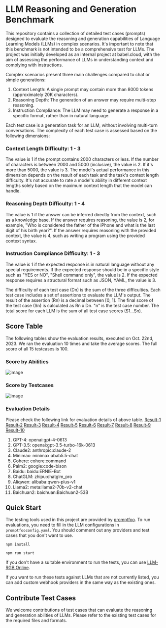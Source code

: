 # LLM Reasoning and Generation Benchmark

This repository contains a collection of detailed test cases (prompts) designed to evaluate the reasoning and generation capabilities of Language Learning Models (LLMs) in complex scenarios. It's important to note that this benchmark is not intended to be a comprehensive test for LLMs. The project was initially developed as an internal project at babel.cloud, with the aim of assessing the performance of LLMs in understanding context and complying with instructions.

Complex scenarios present three main challenges compared to chat or simple generations:
1. Context Length: A single prompt may contain more than 8000 tokens (approximately 20K characters).
2. Reasoning Depth: The generation of an answer may require multi-step reasoning.
3. Instruction Compliance: The LLM may need to generate a response in a specific format, rather than in natural language.

Each test case is a generation task for an LLM, without involving multi-turn conversations. The complexity of each test case is assessed based on the following dimensions:

### Context Length Difficulty: 1 - 3
The value is 1 if the prompt contains 2000 characters or less. If the number of characters is between 2000 and 5000 (inclusive), the value is 2. If it's more than 5000, the value is 3. The model's actual performance in this dimension depends on the result of each task and the task's context length difficulty. It's not accurate to rate a model's ability in different context lengths solely based on the maximum context length that the model can handle.

### Reasoning Depth Difficulty: 1 - 4
The value is 1 if the answer can be inferred directly from the context, such as a knowledge base. If the answer requires reasoning, the value is 2, for example, "Who is considered the father of the iPhone and what is the last digit of his birth year?". If the answer requires reasoning with the provided context, the value is 4, such as writing a program using the provided context syntax.

### Instruction Compliance Difficulty: 1 - 3
The value is 1 if the expected response is in natural language without any special requirements. If the expected response should be in a specific style such as "YES or NO", "Shell command only", the value is 2. If the expected response requires a structural format such as JSON, YAML, the value is 3.

The difficulty of each test case (Dn) is the sum of the three difficulties. Each test case includes a set of assertions to evaluate the LLM's output. The result of the assertion (Rn) is a decimal between [0, 1]. The final score of the test case (Sn) is calculated as Rn x Dn. "n" is the test case number. The total score for each LLM is the sum of all test case scores (S1...Sn).

## Score Table
The following tables show the evaluation results, executed on Oct. 22nd, 2023. We ran the evaluation 10 times and take the average scores. The full score of all 15 testcases is 100.

### Score by Abilities
![image](https://github.com/babelcloud/LLM-RGB/assets/1726527/4c0263b8-9143-4e99-b0cc-63dc9f2cf769)

### Score by Testcases
![image](https://github.com/babelcloud/LLM-RGB/assets/1726527/e0aa573a-cd17-4ee9-931e-3b888eb0a5ed)

### Evaluation Details
Please check the following link for evaluation details of above table.
[Result-1](https://llm-rgb.babel.run/view/testId/0fe24287-b3a2-4133-977b-a6cf4e7bd75c) [Result-2](https://llm-rgb.babel.run/view/testId/4da29438-86a4-44f1-9951-1c1a579a7c42) [Result-3](https://llm-rgb.babel.run/view/testId/7abb8037-58ea-40c1-94eb-fed6fbd8a341) [Result-4](https://llm-rgb.babel.run/view/testId/65acfaa7-73ab-4975-ba5b-31c461853bce) [Result-5](https://llm-rgb.babel.run/view/testId/473b72af-d994-438e-9c34-78f1ab7f9048) [Result-6](https://llm-rgb.babel.run/view/testId/895f2850-fdb0-4036-992d-0088be35aa33) [Result-7](https://llm-rgb.babel.run/view/testId/5574566c-1444-4018-8d8b-68c13c32abaf) [Result-8](https://llm-rgb.babel.run/view/testId/a9b0d5c3-d3dc-4b2c-b90c-0f4670ea0af7) [Result-9](https://llm-rgb.babel.run/view/testId/a707dc23-0ae8-4dfd-8051-90963f75b1e7) [Result-10](https://llm-rgb.babel.run/view/testId/e8544d3b-dea6-4de8-a9e9-d69142df90be)

1. GPT-4: openai:gpt-4-0613
2. GPT-3.5: openai:gpt-3.5-turbo-16k-0613
3. Claude2: anthropic:claude-2
4. Minimax: minimax:abab5.5-chat
5. Cohere: cohere:command
6. Palm2: google:code-bison
7. Baidu: baidu:ERNIE-Bot
8. ChatGLM: zhipu:chatglm_pro
9. Aliqwen: alibaba:qwen-plus-v1
10. Llama2: meta:llama2-70b-v2-chat
11. Baichuan2: baichuan:Baichuan2-53B

## Quick Start
The testing tools used in this project are provided by [promptfoo](https://github.com/promptfoo/promptfoo). To run evaluations, you need to fill in the LLM configurations in `promptfooconfig.yaml`. You should comment out any providers and test cases that you don't want to use.

```shell
npm install
```

```shell
npm run start
```

If you don't have a suitable environment to run the tests, you can use [LLM-RGB Online](https://llm-rgb.babel.run).

If you want to run these tests against LLMs that are not currently listed, you can add custom webhook providers in the same way as the existing ones.

## Contribute Test Cases
We welcome contributions of test cases that can evaluate the reasoning and generation abilities of LLMs. Please refer to the existing test cases for the required files and formats.